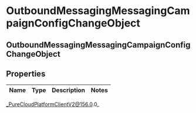 # OutboundMessagingMessagingCampaignConfigChangeObject

## OutboundMessagingMessagingCampaignConfigChangeObject

## Properties

|Name | Type | Description | Notes|
|------------ | ------------- | ------------- | -------------|



_PureCloudPlatformClientV2@156.0.0_

